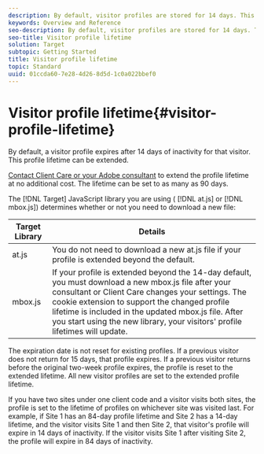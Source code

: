 ```yaml
---
description: By default, visitor profiles are stored for 14 days. This profile lifetime can be extended.
keywords: Overview and Reference
seo-description: By default, visitor profiles are stored for 14 days. This profile lifetime can be extended.
seo-title: Visitor profile lifetime
solution: Target
subtopic: Getting Started
title: Visitor profile lifetime
topic: Standard
uuid: 01ccda60-7e28-4d26-8d5d-1c0a022bbef0
---
```


# Visitor profile lifetime{#visitor-profile-lifetime}

By default, a visitor profile expires after 14 days of inactivity for that visitor. This profile lifetime can be extended.

[Contact Client Care or your Adobe consultant](../../cmp-resources-and-contact-information.md#reference_ACA3391A00EF467B87930A450050077C) to extend the profile lifetime at no additional cost. The lifetime can be set to as many as 90 days.

The [!DNL Target] JavaScript library you are using ( [!DNL at.js] or [!DNL mbox.js]) determines whether or not you need to download a new file:

| Target Library | Details |
|--- |--- |
|at.js|You do not need to download a new  at.js file if your profile is extended beyond the default.|
|mbox.js|If your profile is extended beyond the 14-day default, you must download a new  mbox.js file after your consultant or Client Care changes your settings. The cookie extension to support the changed profile lifetime is included in the updated  mbox.js file. After you start using the new library, your visitors' profile lifetimes will update.|

The expiration date is not reset for existing profiles. If a previous visitor does not return for 15 days, that profile expires. If a previous visitor returns before the original two-week profile expires, the profile is reset to the extended lifetime. All new visitor profiles are set to the extended profile lifetime.

If you have two sites under one client code and a visitor visits both sites, the profile is set to the lifetime of profiles on whichever site was visited last. For example, if Site 1 has an 84-day profile lifetime and Site 2 has a 14-day lifetime, and the visitor visits Site 1 and then Site 2, that visitor's profile will expire in 14 days of inactivity. If the visitor visits Site 1 after visiting Site 2, the profile will expire in 84 days of inactivity. 
